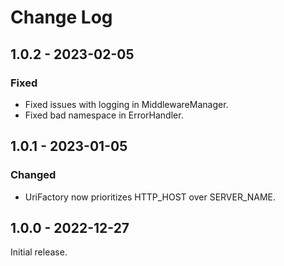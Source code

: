 # Change Log

## 1.0.2 - 2023-02-05

### Fixed

- Fixed issues with logging in MiddlewareManager.
- Fixed bad namespace in ErrorHandler.

## 1.0.1 - 2023-01-05

### Changed

- UriFactory now prioritizes HTTP\_HOST over SERVER\_NAME.

## 1.0.0 - 2022-12-27

Initial release.
